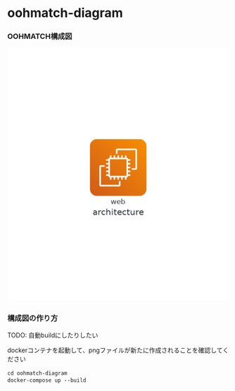 # oohmatch-diagram
### OOHMATCH構成図
![architecture](architecture.png "architecture")

### 構成図の作り方
TODO: 自動buildにしたりしたい

dockerコンテナを起動して、pngファイルが新たに作成されることを確認してください
```
cd oohmatch-diagram
docker-compose up --build
```

